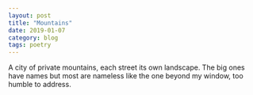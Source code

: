 ```yaml
---
layout: post
title: "Mountains"
date: 2019-01-07
category: blog
tags: poetry
---
```


A city of private mountains,
each street its own landscape.
The big ones have names
but most are nameless
like the one beyond my window,
too humble to address.
